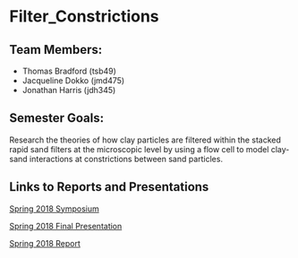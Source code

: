 # Filter_Constrictions
## Team Members:
* Thomas Bradford (tsb49)
* Jacqueline Dokko (jmd475)
* Jonathan Harris (jdh345)

## Semester Goals:
Research the theories of how clay particles are filtered within the stacked rapid sand filters at the microscopic level by using a flow cell to model clay-sand interactions at constrictions between sand particles.

## Links to Reports and Presentations

[Spring 2018 Symposium](https://docs.google.com/presentation/d/1c1lRsZhYYPAB5NYBFH0gQv4Ylkz66K7wEdJKaPA-8jc/edit#slide=id.g1111d7c42e_0_48)

[Spring 2018 Final Presentation](https://docs.google.com/presentation/d/1SmW_8gj40ZXQPS4CQw1HU99L92WIwFwOm_jnZOzYv0g/edit?usp=sharing)

[Spring 2018 Report](https://github.com/AguaClara/filter-constrictions/blob/master/Reports_Tutorials/FinalReport.md)

